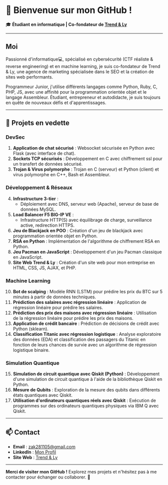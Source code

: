 # 👋 Bienvenue sur mon GitHub !

🎓 **Étudiant en informatique | Co-fondateur de [Trend & Ly](https://trendandly.com)**  

---

## Moi

Passionné d'informatique💻, spécialisé en cybersécurité (CTF réaliste & reverse engineering) et en machine learning, je suis co-fondateur de Trend & Ly, une agence de marketing spécialisée dans le SEO et la création de sites web performants.

Programmeur Junior, j'utilise différents langages comme Python, Ruby, C, PHP, JS, avec une affinité pour la programmation orientée objet et le langage Assembleur. Étudiant, entrepreneur et autodidacte, je suis toujours en quête de nouveaux défis et d'apprentissages.

---

## 🚀 Projets en vedette

### **DevSec**
1. **Application de chat sécurisé** : Websocket sécurisée en Python avec Flask (avec interface de chat).  
2. **Sockets TCP sécurisés** : Développement en C avec chiffrement ssl pour un transfert de données sécurisé.  
3. **Trojan & Virus polymorphe** : Trojan en C (serveur) et Python (client) et virus polymorphe en C++, Bash et Assembleur.  

### **Développement & Réseaux**
4. **Infrastructure 3-tier** :  
   - Déploiement avec DNS, serveur web (Apache), serveur de base de données MySQL.  
5. **Load Balancer F5 BIG-IP VE** :  
   - Infrastructure HTTP(S) avec équilibrage de charge, surveillance active, redirection HTTPS.  
6. **Jeu de Blackjack en POO** : Création d'un jeu de blackjack avec programmation orientée objet en Python.  
7. **RSA en Python** : Implémentation de l'algorithme de chiffrement RSA en Python.  
8. **Jeu Pacman en JavaScript** : Développement d'un jeu Pacman classique en JavaScript.  
9. **Site Web Trend & Ly** : Création d'un site web pour mon entreprise en HTML, CSS, JS, AJAX, et PHP.  

### **Machine Learning**
10. **Bot de scalping** : Modèle RNN (LSTM) pour prédire les prix du BTC sur 5 minutes à partir de données techniques.  
11. **Prédiction des salaires avec régression linéaire** : Application de régression linéaire pour prédire les salaires.  
12. **Prédiction des prix des maisons avec régression linéaire** : Utilisation de la régression linéaire pour prédire les prix des maisons.  
13. **Application de crédit bancaire** : Prédiction de décisions de crédit avec Python (sklearn).
14. **Classification Titanic avec régression logistique** : Analyse exploratoire des données (EDA) et classification des passagers du Titanic en fonction de leurs chances de survie avec un algorithme de régression logistique binaire.  

### **Simulation Quantique**
15. **Simulation de circuit quantique avec Qiskit (Python)** : Développement d'une simulation de circuit quantique à l'aide de la bibliothèque Qiskit en Python.  
16. **Mesure de Qubits** : Exploration de la mesure des qubits dans différents états quantiques avec Qiskit.  
17. **Utilisation d'ordinateurs quantiques réels avec Qiskit** : Exécution de programmes sur des ordinateurs quantiques physiques via IBM Q avec Qiskit.
    
---

## 📫 Contact
- **Email** : [zak281105@gmail.com](mailto:zak281105@gmail.com)  
- **LinkedIn** : [Mon Profil](https://www.linkedin.com/in/ilyes-a-8ba7b2267/)  
- **Site Web** : [Trend & Ly](https://trendandly.com)  

---

**Merci de visiter mon GitHub !** Explorez mes projets et n'hésitez pas à me contacter pour échanger ou collaborer. 🚀
